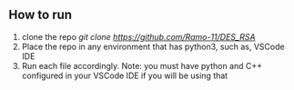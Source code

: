 ## How to run
1. clone the repo *git clone https://github.com/Ramo-11/DES_RSA*
2. Place the repo in any environment that has python3, such as, VSCode IDE
3. Run each file accordingly. Note: you must have python and C++ configured in your VSCode IDE if you will be using that
